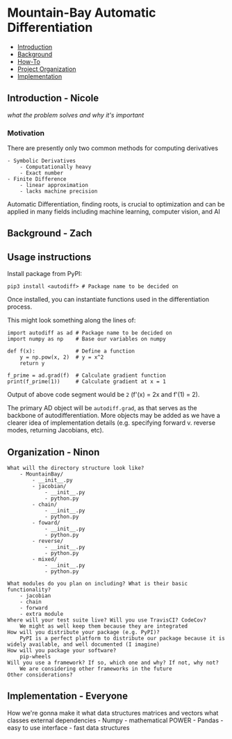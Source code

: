 # Mountain-Bay Automatic Differentiation
- [Introduction](#introduction)
- [Background](#background)
- [How-To](#how-to-use-the-package)
- [Project Organization](#organization)
- [Implementation](#implementation)

## Introduction - Nicole
_what the problem solves and why it's important_
### Motivation
There are presently only two common methods for computing derivatives

    - Symbolic Derivatives
        - Computationally heavy
        - Exact number
    - Finite Difference
        - linear approximation
        - lacks machine precision

Automatic Differentiation, finding roots, is crucial to optimization and can be applied in many fields including machine learning, computer vision, and AI

## Background - Zach
<!-- TODO -->

## Usage instructions
Install package from PyPI:

`pip3 install <autodiff> # Package name to be decided on`

Once installed, you can instantiate functions used in the differentiation process.

This might look something along the lines of:

```
import autodiff as ad # Package name to be decided on
import numpy as np    # Base our variables on numpy

def f(x):             # Define a function
    y = np.pow(x, 2)  # y = x^2
    return y

f_prime = ad.grad(f)  # Calculate gradient function
print(f_prime(1))     # Calculate gradient at x = 1
```

Output of above code segment would be `2` (f'(x) = 2x and f'(1) = 2). 

The primary AD object will be `autodiff.grad`, as that serves as the backbone of autodifferentiation. More objects may be added as we have a clearer idea of implementation details (e.g. specifying forward v. reverse modes, returning Jacobians, etc).

## Organization - Ninon

    What will the directory structure look like?
        - MountainBay/
            - __init__.py
            - jacobian/
                - __init__.py
                - python.py
            - chain/
                - __init__.py
                - python.py
            - foward/
                - __init__.py
                - python.py
            - reverse/
                - __init__.py
                - python.py
            - mixed/
                - __init__.py
                - python.py

    What modules do you plan on including? What is their basic functionality?
        - jacobian
        - chain
        - forward
        - extra module
    Where will your test suite live? Will you use TravisCI? CodeCov?
        We might as well keep them because they are integrated
    How will you distribute your package (e.g. PyPI)?
        PyPI is a perfect platform to distribute our package because it is widely available, and well documented (I imagine)
    How will you package your software? 
        pip-wheels
    Will you use a framework? If so, which one and why? If not, why not?
        We are considering other frameworks in the future
    Other considerations?

## Implementation - Everyone
How we're gonna make it
what data structures
    matrices and vectors
what classes
external dependencies
    - Numpy
        - mathematical POWER
    - Pandas
        - easy to use interface
        - fast data structures

